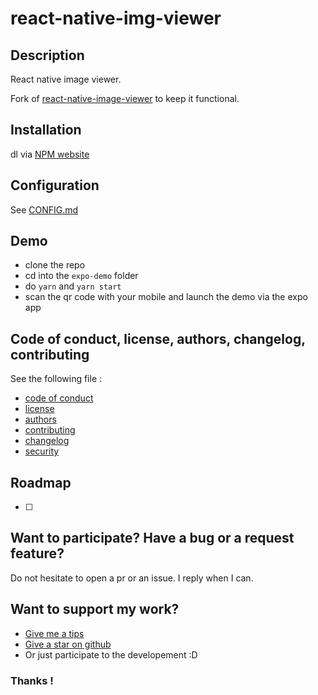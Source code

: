 # react-native-img-viewer

## Description

React native image viewer. 

Fork of [react-native-image-viewer](https://github.com/ascoders/react-native-image-viewer) to keep it functional.

## Installation

dl via [NPM website](https://www.npmjs.com/package/react-native-img-viewer)

## Configuration

See [CONFIG.md](CONFIG.md)

## Demo

- clone the repo
- cd into the `expo-demo` folder
- do `yarn` and `yarn start`
- scan the qr code with your mobile and launch the demo via the expo app

## Code of conduct, license, authors, changelog, contributing

See the following file :
- [code of conduct](CODE_OF_CONDUCT.md)
- [license](LICENSE)
- [authors](AUTHORS)
- [contributing](CONTRIBUTING.md)
- [changelog](CHANGELOG)
- [security](SECURITY.md)

## Roadmap

- [ ] 

## Want to participate? Have a bug or a request feature?

Do not hesitate to open a pr or an issue. I reply when I can.

## Want to support my work?

- [Give me a tips](https://ko-fi.com/a2n00)
- [Give a star on github](https://github.com/bouteillerAlan/react-native-img-viewer)
- Or just participate to the developement :D

### Thanks !
